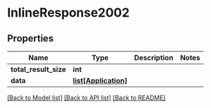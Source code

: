 # InlineResponse2002

## Properties
Name | Type | Description | Notes
------------ | ------------- | ------------- | -------------
**total_result_size** | **int** |  | 
**data** | [**list[Application]**](Application.md) |  | 

[[Back to Model list]](../README.md#documentation-for-models) [[Back to API list]](../README.md#documentation-for-api-endpoints) [[Back to README]](../README.md)


